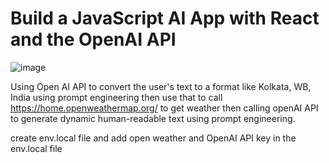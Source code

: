 # Build a JavaScript AI App with React and the OpenAI API

![image](https://github.com/gourabb8273/React-Weather-App-AI-Powered/assets/109871120/fe35edcb-ad6f-451b-aac8-3455c689321d)

Using Open AI API to convert the user's text to a format like Kolkata, WB, India using prompt engineering then use that to call https://home.openweathermap.org/ to get weather 
then calling openAI API to generate dynamic human-readable text using prompt engineering.

create env.local file and add open weather and OpenAI API key in the env.local file
